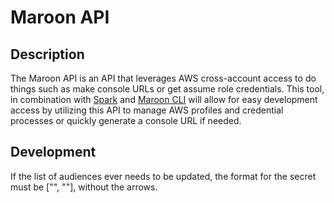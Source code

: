 # Maroon API
## Description
The Maroon API is an API that leverages AWS cross-account access to do things such as make console URLs or get assume role credentials. This tool, in combination with [Spark](https://github.com/hunoz/spark) and [Maroon CLI](https://github.com/hunoz/maroon-cli) will allow for easy development access by utilizing this API to manage AWS profiles and credential processes or quickly generate a console URL if needed.

## Development
If the list of audiences ever needs to be updated, the format for the secret must be ["<AUDIENCE>", "<AUDIENCE>"], without the arrows.